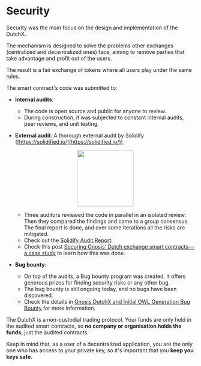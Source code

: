 # Security
Security was the main focus on the design and implementation of the DutchX.

The mechanism is designed to solve the problems other exchanges (centralized
and decentralized ones) face, aiming to remove parties that take advantage and
profit out of the users.

The result is a fair exchange of tokens where all users play under the same rules.

The smart contract's code was submitted to:
* **Internal audits**:
  * The code is open source and public for anyone to review.
  * During construction, it was subjected to constant internal audits, peer
    reviews, and unit testing.
* **External audit**: A thorough external audit by Solidify ([https://solidified.io/](https://solidified.io/))

  <p align="center">
    <a href="./_static/docs/Solidified_Audit_Report.pdf">
    <img width="150px" src="http://dutchx.readthedocs.io/en/latest/_static/Sol_Badge_SlateOnTrans@2x.png" />
    </a>
  </p>

  * Three auditors reviewed the code in parallel in an isolated review. Then they
    compared the findings and came to a group consensus. The final report
    is done, and over some iterations all the risks are mitigated.
  * Check out the <a href="./_static/docs/Solidified_Audit_Report.pdf">Solidify Audit Report</a>.
  * Check this post <a href="https://medium.com/solidified/securing-gnosis-dutch-exchange-smart-contracts-a-case-study-65c3dcc0ed0b" target="_blank">Securing Gnosis’ Dutch exchange smart contracts — a case study</a> to learn how this was done.

* **Bug bounty**:
  * On top of the audits, a Bug bounty program was created. It offers generous
    prizes for finding security risks or any other bug.
  * The bug bounty is still ongoing today, and no bugs have been discovered.
  * Check the details in <a href="https://blog.gnosis.pm/gnosis-dutchx-and-initial-owl-generation-bug-bounty-71ba53dfd2db" target="_blank">Gnosis DutchX and Initial OWL Generation Bug Bounty</a> for more information.

The DutchX is a non-custodial trading protocol. Your funds are only held in
the audited smart contracts, so **no company or organisation holds the funds**,
just the audited contracts.

Keep in mind that, as a user of a decentralized application, you are the only
one who has access to your private key, so it's important that you
**keep you keys safe**.
